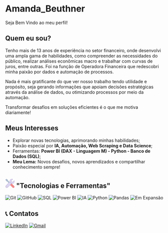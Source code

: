 # Amanda_Beuthner

Seja Bem Vindo ao meu perfil!

## Quem eu sou?

Tenho mais de 13 anos de experiência no setor financeiro, onde desenvolvi uma ampla gama de habilidades, como compreender as necessidades do público, realizar análises econômicas macro e trabalhar com curvas de juros, entre outras. Foi na função de Operadora Financeira que redescobri minha paixão por dados e automação de processos.

Nada é mais gratificante do que ver nosso trabalho tendo utilidade e propósito, seja gerando informações que apoiam decisões estratégicas através da análise de dados, ou otimizando processos por meio da automação.

Transformar desafios em soluções eficientes é o que me motiva diariamente!

## Meus Interesses

* Explorar novas tecnologias, aprimorando minhas habilidades;
* Paixão especial por **IA, Automação, Web Scraping e Data Science**;
* Ferramentas: **Power BI (DAX - Linguagem M) - Python - Banco de Dados (SQL)**;
* **Meu Lema:** Novos desafios, novos aprendizados e compartilhar conhecimento sempre!

## ![Ferramentas e Tecnologia](/imagens/ferramentas.png) "Tecnologias e Ferramentas"

![Git](https://img.shields.io/badge/-Git-05122a?style=fla&logo=git)
![GitHub](https://img.shields.io/badge/-GitHub-05122a?style=flat&logo=github)
![SQL](https://img.shields.io/badge/-SQL-05122a?style=flat&logo=sqlite)
![Power BI](https://img.shields.io/badge/-Power%20BI-05122a?style=flat&logo=powerbi)
![IA](https://img.shields.io/badge/-IA-05122a?style=flat&logo=openai)
![Python](https://img.shields.io/badge/-Python-05122a?style=flat&logo=python)
![Pandas](https://img.shields.io/badge/-Pandas-05122a?style=flat&logo=pandas)
![Em Expansão](https://img.shields.io/badge/-Em%20Expansão-00BFFF?style=flat&logo=rocket)

## 📞 Contatos

[![LinkedIn](https://img.shields.io/badge/-LinkedIn-blue?style=flat-square&logo=linkedin&logoColor=white)](https://www.linkedin.com/in/amanda-beuthner/) [![Gmail](https://img.shields.io/badge/-Gmail-red?style=flat-square&logo=gmail&logoColor=white)](mailto:beuthner1@gmail.com)
